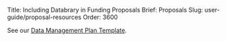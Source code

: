 Title: Including Databrary in Funding Proposals
Brief: Proposals
Slug: user-guide/proposal-resources
Order: 3600

See our [Data Management Plan Template](|filename|../policies/dmp-template.mdi).